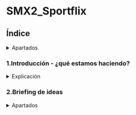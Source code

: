 # SMX2_Sportflix

## Índice
<details>
	<summary>Apartados</summary>

Nombre del proyecto: SMX2-Sportflix

1.Introducción - ¿qué estamos haciendo?

2.Briefing de ideas

3.Informe Backend

4.Arquitectura del software

5.Tecnologías a utilizar

6.Red

a.Diagrama de la red

b.Mapa físico

c.Mapa lógico

7.Web

d.Diseño

e.Mockup

f.Mapa de navegabilidad

8.Servicios

g.DNS

h.DHCP

i.Apache

j.Firewall

k.Copias de seguridad

9.Conclusiones

10.Bibliografía

</details>

### 1.Introducción - ¿qué estamos haciendo?
<details>
	<summary>Explicación</summary>
Estamos haciendo un projecto que consiste en crear una web que en nuestro caso es de notícias de fórmula 1 y tendrá apartados exclusivamente con pilotos 3D españoles, también su apartado de soporte para mirar los problemas frecuentes que suceden en nuestra web, su apartado de última hora y también su apartado de introducción explicando quienes somos. 
</details>

  ### 2.Briefing de ideas
  <details>
	 <summary>Apartados</summary> 
	  
### Idea seleccionada y justificación: 
Porque hemos escogido esta idea: Lo hemos escogido porque es original, también porque hay mucha información sobre los temas que hemos escogido para la web y para finalizar nuestra web se puede personalizar lo que también nos ayudaría a que el público este más atento a nuestra web y sea más llamativo. 

  
### Objectivos:
* 1 Crear la página web.
* 2 Diseñar còmo seria nuestra página web.. Diseñar una página web donde se mostrará noticias, pilotos, coches y otros detalles de la F1.
* 3 Importar noticias de Formula 1 de las webs fiables y oficiales.  
* 4 Guardar todos los datos en una base de datos.
* 5 Diseñar en 3D los coches a mostrar en la web y si es posible hacer lo mismo con los pilotos.


### Publico al que va dirigido: 
A todos los públicos que le gusté el deporte y sobretodo la fórmula 1.

### Modulos que vamos a tocar: (Asignaturas)

Seguridad:

Servicios de red:

Sistemas operativos:

Seguretat:

Aplicaciones web

Programación (optativa)

* MO5-MO6 -> Diagrama de red,mapa fisico,mapa lógico de la infraestrucutra.
* MO4-MO7 -> Servicio DHCP en un servidor Windows diferente.
* MO7 -> Servidor DNS primario.
* MO6 -> Firewall: pfsense o Sophos.
* MO6 -> Backup: Trunas y/o rsync.
* MO8 -> Mapa de navegabilidad y Mockups.
* MO8 -> web responsive.
* MO4 -> Diferenciar roles de usuarios en el sistema.
* MO6 -> Plan de contigencia y explicar los aspects de seguridad que se han implementado o que se puedan implementar.

### Materiales necesarios (fisicos y lógicos).
  Físicos: Tener una libreta a mano para apuntar ideas, comandos, así podernos organizar, ordenador.

  Lógicos: Tener el drive del proyecto abierto, visual studio instalado, enlaces a recursos para hacer el proyecto, trello, github y tener el microsoft office abierto para hacer la
  infraestructura de red.
  
### Recursos
<Details>
	 <summary>Nuestros Recursos</summary>

## Bibliografia: 

Github (https://docs.github.com/es/get-started/start-your-journey/hello-world) , (https://gist.github.com/dasdo/9ff71c5c0efa037441b6) y (https://prestashop.es)
MySQL (https://www.mysqltutorial.org/) y (https://blog.baehost.com/comandos-basicos-para-mysql/)
Cloudflare (https://raiolanetworks.com/blog/cloudflare/) y (https://developers.cloudflare.com/cloudflare-one/connections/connect-networks/do-more-with-tunnels/local-management/tunnel-useful-commands/)
Promox (https://www.nakivo.com/es/blog/top-10-proxmox-cli-commands/) y (https://www.nakivo.com/blog/proxmox-install/)
</Details>

## Informe Backend

<details>
<summary>Nuestro informe</summary>
	
### 1. Descripción general del proyecto web

¿De qué trata tu web?
            Crear una web de noticias de Fórmula 1 con los pilotos españoles y  
            también queremos que cuando clickeis al perfil del piloto os salga su coche en 3D.
            (*Puede ser que pongamos algún piloto de otro país.*)


¿Qué funcionalidades ofrecerá a los usuarios?
             Las funcionalidades que ofreceremos a los usuarios son:


Crear una cuenta al momento de entrar a la página (Registrarse y Logearse).
Tendrán un apartado donde podrán ver las últimas noticias de todos esos pilotos a la vez.
Tener un apartado de favoritos para poner sus pilotos favoritos.
Interactuar con los elementos de la web como el piloto y el coche.
 


### 2. Identificación de entidades principales
¿Qué elementos importantes hay en tu web que necesitan almacenarse?
            Usuarios: nombre, apellido1, contraseña, número de identificación, fecha en la que inició  
            sesión en la web, email.
	
            Piloto: Nombre, nacionalidad, estadísticas, número, equipo, edad, posición en las                      
            carreras,trofeos, victorias, poles y mejor puesto.
            
            Coche: Modelo, marca, color, escuderías , eslogan, motor, democión, tipo de motor,  
            fabricante de motor, cilindrada de motor, patrocinadores de los coches.


            Noticias: Origen de la web, fecha, horas,calendario de las carreras,resultados de las   
            carreras, clasificación de los pilotos, palmarés de los pilotos o los coches, clasificación  
            de los constructores.
            
¿Qué tema de información almacena? Datos de los usuarios como por ejemplo correo electrónico, contraseñas, nombre, apellido, número de identificación y la fecha en que se inició la cuenta. 


También los datos del piloto como son el nombre, nacionalidad, estadísticas, número, equipo, edad, posición en las carreras, trofeos, victorias, poles y mejor puesto. También los datos importantes del coche como es el modelo, marca, color, escuderías, eslogan, motor, democión, tipo de motor, fabricante de motor, cilindrada de motor, los patrocinadores de los coches y luego para finalizar los elementos importantes de las noticias: origen de la web, fecha, horas,calendario de las carreras,resultados de las   
carreras, clasificación de los pilotos, palmarés de los pilotos o los coches, clasificación de los constructores.








¿Por qué necesitas guardarla en la base de datos?
Porque así nos aseguramos que toda la información importante y necesaria esté bien guardada y dividida por apartados.








### 3. Datos que se deben guardar de cada entidad (atributos)
-Nombre
-Apellidos
-Correo electrónico
-Número de identificación 
-Contraseñas
-Fecha

El tipo de dato que utilizaremos es de texto, número, fecha, links y la definición que considero que corresponde es varchar, int, decimal, date, datetime y el auto increment.









### 4. Relaciones entre las entidades

<details>

<summary>Relaciones entre las entidades</summary>	
¿Cómo se relacionan unas entidades con otras?
Ejemplo:


            Usuarios:
            -id usuario 
            -nombre
            -email
            -contraseña


             Pedidos:
             -id pedido
             -id usuario (*Id Identificación*)
             -Fecha pedido
              
<img width="659" height="415" alt="image" src="https://github.com/user-attachments/assets/b815cd48-8405-49c0-bd90-d58f80f554d1" />





	




### 5. Ejemplo de datos (simulación)
<details>
<summary>Datos</summary>

	

Incluye un ejemplo de cada entidad con datos ficticios pero realistas.

Nombre: Pepe

Apellido: Morientes

Correo electrónico: pepem@gmail.com

Número de identificación: Pep2345

Contraseñas:ppm75345

Fecha de registro: 11-09-25 a las 15:40:25.

</details>

### 6. Reflexiones, dificultades y dudas que tienes sobre la base de datos

¿Qué partes te han resultado más difíciles de pensar?


Las partes que nos ha resultado más difíciles de pensar ha sido lo que les vamos a ofrecer a los usuarios porque como estamos comenzando el proyecto posiblemente se nos puede ocurrir nuevas ideas y que también podría encajar bien en nuestro proyecto.


¿Qué no tienes claro sobre la información que hay que guardar?
            
            Lo que no tenemos claro sobre la información que hay que guardar es lo del número   
            de identificación porque con el nombre y apellido pensamos que con eso es    
            suficiente. 
</details>

## 3.Mockup 
<summary> Para el diseño web </summary>
<details>
	Equilibrio del diseño:
	<details> 
		Uso balanceado entre espacios vacíos y elementos visuales para evitar las saturaciónes.
	    Las distribuciónes simétrica y la asimétrica según el objetivo que nosotros le queremos dar a nuestra pagina web.
	</details>
	Colores del diseño:
	<details> 
		Colores principales: rojo y blanco.
		Colores secundarios : negro y blanco.
		Colores de estado: Exito (Verda), Error (Rojo), Advertencia (Amarillo), Información (Azul clarito), etc.
	</details>
	Estrucutra del diseño:
	<detail>
		Header(cabacera) fijo o dinámico con menú principal.
		Cuerpo divido en secciones claras y visualmente diferenciadas.
		Sideabar (barra lateral) opcional para navegación o contenido adicional.
		Footer (pie de página) con enlaces legales y de contacto.
	</detail>
	Colores y tipografía:
	<details>
		Colores lo he mencionando anterior mente.
		Tipografia principal: sans-serif para modernidad y legibilidad.
		Tipografia secundaria: serif o cursiva para títulos o énfasis.
		Tamaños jerárquicos: titulo, subtitulos, texto normal,etc.
		Colores tipograficos: alto contraste con fondo, color para enlaces y estados.
	</details>
	Componentes de interfaz 
	<details>
		Botones. 
		<details>
			Tipos: Menú, botón de acción, botón de hipervínculo, botón repetidor, botón  desplegable.
			Estados: Identificador, activado, desactivado, sobrevolado (hover), presionado (avive).
			Estilos: Colores y sombras para cada estado.
		</details>
		Enlaces:
		<details>
			Interactivos: barras de búsqueda, paginación.
			Contenedores: pestañas, acordeones, etc.
			Controles: navegación, contenido informativo, estructuras.
			Soporte para diferentes estados (normal,hover,visitado,etc).
		</details>
		Casillas de verificación:
		<details>
			Componentes: caja, marca de verificación, etiqueta.
			Estados: marcado, desmarcado, indeterminado (por ejemplo, en selección múltiple parcial).
		</details>
		Menús desplegables:
		<details> 
			Elementos: botones, iconos, control activador.
			Lista de opciones con indicador de opción predeterminada.
			Etiquetas claras y cierre con animación.
			Uso de clases CSS para estilos y estados.
			Botones divididos para funciones combinadas (por ejemplo, acción + menú).
		</details>
		Deslizadores (sliders)
		<details> 
			Componentes: barra, manija (thumb), valor numérico.
			Etiquetas claras para valores mínimos y máximos.
			Marcas para intervalos o puntos destacados.
			Área sombreada para rango seleccionado.
			Dirección: horizontal o vertical.
			Eventos para interacción (drag, click).
		</details>
		Menús deslizadores:
		<details> 
			Principal con submenús desplegables.
			Pestañas para secciones.
			Menú de pie de página con enlaces secundarios.
			Panel lateral (sidebar) con navegación secundaria.
			Breadcrumbs (migas de pan) para orientación.
			Botón para volver a página inicio.
			Widgets de navegación adicionales (filtros, buscadores).
		</details>
		Barras de herramientas:
		<details> 
			Conjunto de iconos y botones para acciones ràpidas.
		</details>
		Barras de búsquedas
		<details>
			Campo de texto con botón o icono de búsqueda.
			Autocompletado y sugerencias.
		</details>
		Pestañas:
		<details>
			Navegación de pestañas para continido relacionado.
			Cambio de estado visual y de continido según pestaña activa.
		</details>
		Botones de retroceso
		<details> 
			Iconos o botones para regresar a la página anterior.
		</details>
		Imagénes
		<details> 
			Soporte para imagénes responsivas.
			Uso de formatos optimizados (webpp, svg para iconos).
			Alt-text para accesibilidad.
		</details>
		Cabeceras
		<details> 
			Jerarquia clara (h1, h2, h3, etc).
			Diseño con separación y posible uso de iconos o elementos gráficos.
		</details>
		Pies de página:
		<details>
			Información de contacto, redes sociales, enlaces legales y mapa del sitio.
		</details>
		Barras laterales:
		<details>
			Contenido adicional: widgets, publicidad, navegación secundaria, etc.
		</details>
		Áreas de cuerpo de la página:
		<details> 
			Zonas bien definidas para contenido principal.
			Uso de tarjetas, listas, o grids según contenido.
		</details>
		Formularios:
		<details> 
			Campos claros y accesibles.
			Validaciones visibles.
			Botones de envío y reset.
		</details>
		Notificaciones:
		<details> 
			Mensajes emergentes (toast, modales) con estados: éxito, error, advertencia, info.
			Posición fija (arriba o abajo) para no interferir con el contenido.
		</details>
